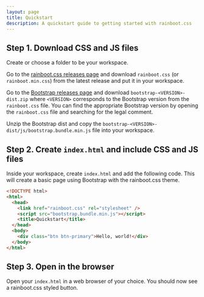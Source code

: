 ```yaml
---
layout: page
title: Quickstart
description: A quickstart guide to getting started with rainboot.css
---
```


## Step 1. Download CSS and JS files

Create or choose a folder to be your workspace.

Go to the [rainboot.css releases
page](https://github.com/rainboot/rainboot.css/releases) and download
`rainboot.css` (or `rainboot.min.css`) from the latest release and put it in
your workspace.

Go to the [Bootstrap releases page](https://github.com/twbs/bootstrap/releases)
and download `bootstrap-<VERSION>-dist.zip` where `<VERSION>` corresponds to the
Bootstrap version from the `rainboot.css` file. You can find the appropriate
Bootstrap version by opening the `rainboot.css` file and searching for the legal
comment.

Unzip the Bootstrap dist and copy the
`bootstrap-<VERSION>-dist/js/bootstrap.bundle.min.js` file into your workspace.

## Step 2. Create `index.html` and include CSS and JS files

Inside your workspace, create `index.html` and add the following code. This will
create a basic page using Bootstrap with the rainboot.css theme.

```html
<!DOCTYPE html>
<html>
  <head>
    <link href="rainboot.css" rel="stylesheet" />
    <script src="bootstrap.bundle.min.js"></script>
    <title>Quickstart</title>
  </head>
  <body>
    <div class="btn btn-primary">Hello, world!</div>
  </body>
</html>
```

## Step 3. Open in the browser

Open your `index.html` in a web browser of your choice. You should now see a
rainboot.css styled button.